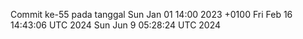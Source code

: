 Commit ke-55 pada tanggal Sun Jan 01 14:00 2023 +0100
Fri Feb 16 14:43:06 UTC 2024
Sun Jun  9 05:28:24 UTC 2024
